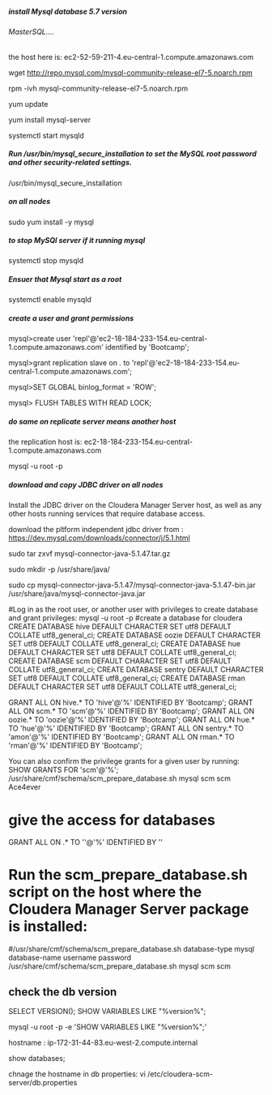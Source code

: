 ##### install Mysql database 5.7 version

###### MasterSQL....
the host here is: ec2-52-59-211-4.eu-central-1.compute.amazonaws.com

wget http://repo.mysql.com/mysql-community-release-el7-5.noarch.rpm

rpm -ivh mysql-community-release-el7-5.noarch.rpm

yum update

yum install mysql-server

systemctl start mysqld

##### Run /usr/bin/mysql_secure_installation to set the MySQL root password and other security-related settings.
/usr/bin/mysql_secure_installation 

##### on all nodes

sudo yum install -y mysql


#####  to stop MySQl server if it running mysql
systemctl stop mysqld

##### Ensuer that Mysql start as a root
systemctl enable mysqld

##### create a user and grant permissions

mysql>create user 'repl'@'ec2-18-184-233-154.eu-central-1.compute.amazonaws.com' identified by 'Bootcamp';

mysql>grant replication slave on *.* to 'repl'@'ec2-18-184-233-154.eu-central-1.compute.amazonaws.com';

mysql>SET GLOBAL binlog_format = 'ROW'; 

mysql> FLUSH TABLES WITH READ LOCK;

##### do same on replicate server means another host
the replication host is: ec2-18-184-233-154.eu-central-1.compute.amazonaws.com

mysql -u root -p

##### download and copy JDBC driver on all nodes

Install the JDBC driver on the Cloudera Manager Server host, as well as any other hosts running services that require database access.

download the pltform independent jdbc driver from : https://dev.mysql.com/downloads/connector/j/5.1.html

sudo tar zxvf mysql-connector-java-5.1.47.tar.gz

sudo mkdir -p /usr/share/java/

sudo cp mysql-connector-java-5.1.47/mysql-connector-java-5.1.47-bin.jar /usr/share/java/mysql-connector-java.jar




#Log in as the root user, or another user with privileges to create database and grant privileges:
mysql -u root -p
#create a database for cloudera
CREATE DATABASE hive DEFAULT CHARACTER SET utf8 DEFAULT COLLATE utf8_general_ci;
CREATE DATABASE oozie DEFAULT CHARACTER SET utf8 DEFAULT COLLATE utf8_general_ci;
CREATE DATABASE hue DEFAULT CHARACTER SET utf8 DEFAULT COLLATE utf8_general_ci;
CREATE DATABASE scm DEFAULT CHARACTER SET utf8 DEFAULT COLLATE utf8_general_ci; 
CREATE DATABASE sentry DEFAULT CHARACTER SET utf8 DEFAULT COLLATE utf8_general_ci;
CREATE DATABASE rman DEFAULT CHARACTER SET utf8 DEFAULT COLLATE utf8_general_ci;

GRANT ALL ON hive.* TO 'hive'@'%' IDENTIFIED BY 'Bootcamp';
GRANT ALL ON scm.* TO 'scm'@'%' IDENTIFIED BY 'Bootcamp';
GRANT ALL ON oozie.* TO 'oozie'@'%' IDENTIFIED BY 'Bootcamp';
GRANT ALL ON hue.* TO 'hue'@'%' IDENTIFIED BY 'Bootcamp';
GRANT ALL ON sentry.* TO 'amon'@'%' IDENTIFIED BY 'Bootcamp';
GRANT ALL ON rman.* TO 'rman'@'%' IDENTIFIED BY 'Bootcamp';

You can also confirm the privilege grants for a given user by running:
SHOW GRANTS FOR 'scm'@'%';
/usr/share/cmf/schema/scm_prepare_database.sh mysql scm scm Ace4ever
# give the access for databases
GRANT ALL ON <database>.* TO '<user>'@'%' IDENTIFIED BY '<password>'
# Run the scm_prepare_database.sh script on the host where the Cloudera Manager Server package is installed:

#/usr/share/cmf/schema/scm_prepare_database.sh database-type mysql database-name username password
/usr/share/cmf/schema/scm_prepare_database.sh mysql scm scm

## check the db version
SELECT VERSION();
SHOW VARIABLES LIKE "%version%";

mysql -u root -p -e 'SHOW VARIABLES LIKE "%version%";'

hostname : ip-172-31-44-83.eu-west-2.compute.internal

show databases;


chnage the hostname in db properties: vi /etc/cloudera-scm-server/db.properties